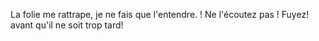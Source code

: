 La folie me rattrape, je ne fais que l'entendre.
! Ne l'écoutez pas !
Fuyez! avant qu'il ne soit trop tard!
